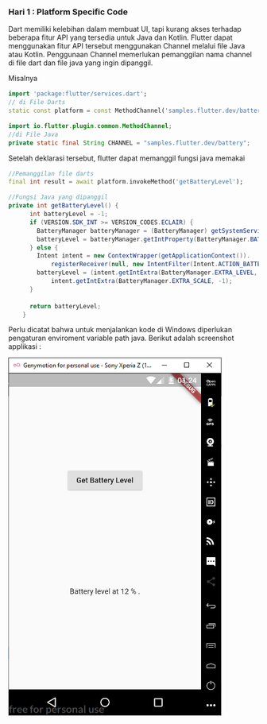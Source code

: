 ### Hari 1 : Platform Specific Code
Dart memiliki kelebihan dalam membuat UI, tapi kurang akses terhadap beberapa fitur API yang tersedia untuk Java dan Kotlin. Flutter dapat menggunakan fitur API tersebut menggunakan Channel melalui file Java atau Kotlin. Penggunaan Channel memerlukan pemanggilan nama channel di file dart dan file java yang ingin dipanggil.

Misalnya

```dart
import 'package:flutter/services.dart';
// di File Darts
static const platform = const MethodChannel('samples.flutter.dev/battery');
```

```java
import io.flutter.plugin.common.MethodChannel;
//di File Java
private static final String CHANNEL = "samples.flutter.dev/battery";
```

Setelah deklarasi tersebut, flutter dapat memanggil fungsi java memakai

```dart
//Pemanggilan file darts
final int result = await platform.invokeMethod('getBatteryLevel');
```

```java
//Fungsi Java yang dipanggil
private int getBatteryLevel() {
      int batteryLevel = -1;
      if (VERSION.SDK_INT >= VERSION_CODES.ECLAIR) {
        BatteryManager batteryManager = (BatteryManager) getSystemService(BATTERY_SERVICE);
        batteryLevel = batteryManager.getIntProperty(BatteryManager.BATTERY_PROPERTY_CAPACITY);
      } else {
        Intent intent = new ContextWrapper(getApplicationContext()).
            registerReceiver(null, new IntentFilter(Intent.ACTION_BATTERY_CHANGED));
        batteryLevel = (intent.getIntExtra(BatteryManager.EXTRA_LEVEL, -1) * 100) /
            intent.getIntExtra(BatteryManager.EXTRA_SCALE, -1);
      }
    
      return batteryLevel;
    }
```

Perlu dicatat bahwa untuk menjalankan kode di Windows diperlukan pengaturan enviroment variable path java.
Berikut adalah screenshot applikasi :

![SplashScreen diganti](https://github.com/Hilman27/picutreRepo/blob/master/Media7/7_Java.PNG?raw=true)
